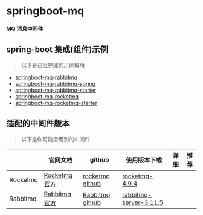 # springboot-mq

**MQ 消息中间件**

## spring-boot 集成(组件)示例

> 以下是已经完成的示例模块

- [springboot-mq-rabbitmq](springboot-mq-rabbitmq)
- [springboot-mq-rabbitmq-spring](springboot-mq-rabbitmq-spring)
- [springboot-mq-rabbitmq-starter](springboot-mq-rabbitmq-starter)
- [springboot-mq-rocketmq](springboot-mq-rocketmq)
- [springboot-mq-rocketmq-starter](springboot-mq-rocketmq-starter)


## 适配的中间件版本

> 以下是你可能会用到的中间件

|                    | 官网文档 | github  | 使用版本下载  | 详细  |  推荐  |
| ----------------- | ---------- | ---------- | ---------- | ---------- | ---------- | 
| Rocketmq         | [Rocketmq 官方](https://rocketmq.apache.org/zh/)       | [rocketmq github](https://github.com/apache/rocketmq)        | [rocketmq-4.9.4](https://github.com/apache/rocketmq/releases/tag/rocketmq-all-4.9.4)  |   |  |
| Rabbitmq         | [Rabbitmq 官方](https://www.rabbitmq.com/)       | [Rabbitmq github](https://github.com/rabbitmq)        | [rabbitmq-server-3.11.5](https://github.com/rabbitmq/rabbitmq-server/releases/tag/v3.11.5)  |   |  |
